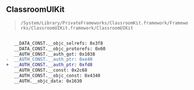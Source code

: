 ## ClassroomUIKit

> `/System/Library/PrivateFrameworks/ClassroomKit.framework/Frameworks/ClassroomUIKit.framework/ClassroomUIKit`

```diff

   __DATA_CONST.__objc_selrefs: 0x3f8
   __DATA_CONST.__objc_protorefs: 0x60
   __AUTH_CONST.__auth_got: 0x1038
-  __AUTH_CONST.__auth_ptr: 0xe40
+  __AUTH_CONST.__auth_ptr: 0xfd8
   __AUTH_CONST.__const: 0x2c68
   __AUTH_CONST.__objc_const: 0x4340
   __AUTH.__objc_data: 0x1630

```

